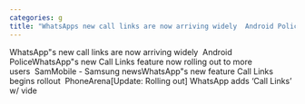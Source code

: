 ```yaml
---
categories: g
title: "WhatsApps new call links are now arriving widely  Android Police"
---
```

WhatsApp"s new call links are now arriving widely&nbsp;&nbsp;Android PoliceWhatsApp"s new Call Links feature now rolling out to more users&nbsp;&nbsp;SamMobile - Samsung newsWhatsApp"s new feature Call Links begins rollout&nbsp;&nbsp;PhoneArena[Update: Rolling out] WhatsApp adds ‘Call Links’ w/ vide